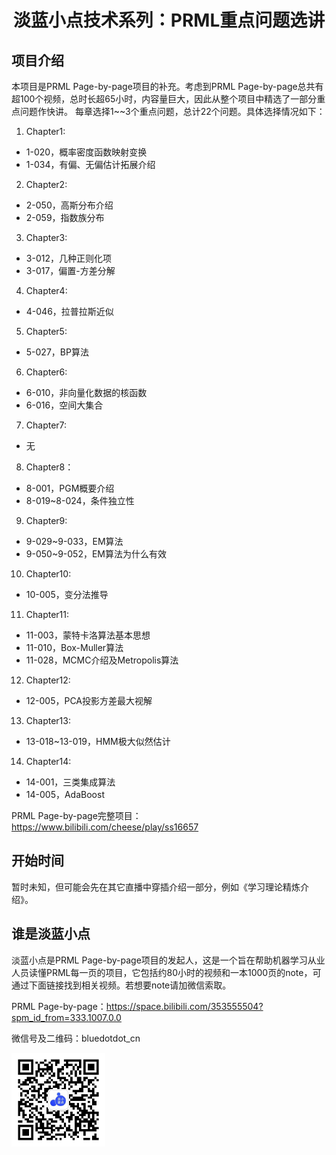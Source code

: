 <div align="center"><h1> 淡蓝小点技术系列：PRML重点问题选讲 </h1></div>


## 项目介绍
本项目是PRML Page-by-page项目的补充。考虑到PRML Page-by-page总共有超100个视频，总时长超65小时，内容量巨大，因此从整个项目中精选了一部分重点问题作快讲。
每章选择1~~3个重点问题，总计22个问题。具体选择情况如下：  
1. Chapter1: 
  - 1-020，概率密度函数映射变换
  - 1-034，有偏、无偏估计拓展介绍
2. Chapter2:
  - 2-050，高斯分布介绍
  - 2-059，指数族分布
3. Chapter3:
  - 3-012，几种正则化项
  - 3-017，偏置-方差分解
4. Chapter4:
  - 4-046，拉普拉斯近似
5. Chapter5:
  - 5-027，BP算法
6. Chapter6:
  - 6-010，非向量化数据的核函数
  - 6-016，空间大集合
7. Chapter7:
  - 无
8. Chapter8：
  - 8-001，PGM概要介绍
  - 8-019~8-024，条件独立性
9. Chapter9:
  - 9-029~9-033，EM算法
  - 9-050~9-052，EM算法为什么有效
10. Chapter10:
  - 10-005，变分法推导  
11. Chapter11:
  - 11-003，蒙特卡洛算法基本思想
  - 11-010，Box-Muller算法
  - 11-028，MCMC介绍及Metropolis算法
12. Chapter12:
  - 12-005，PCA投影方差最大视解
13. Chapter13:
  - 13-018~13-019，HMM极大似然估计
14. Chapter14:
  - 14-001，三类集成算法
  - 14-005，AdaBoost
		   
PRML Page-by-page完整项目： https://www.bilibili.com/cheese/play/ss16657

## 开始时间
暂时未知，但可能会先在其它直播中穿插介绍一部分，例如《学习理论精炼介绍》。

## 谁是淡蓝小点
淡蓝小点是PRML Page-by-page项目的发起人，这是一个旨在帮助机器学习从业人员读懂PRML每一页的项目，它包括约80小时的视频和一本1000页的note，可通过下面链接找到相关视频。若想要note请加微信索取。

PRML Page-by-page：https://space.bilibili.com/353555504?spm_id_from=333.1007.0.0

微信号及二维码：bluedotdot_cn

<img src="wechat.jpg" alt="淡蓝小点微信二维码" width="150" height="150">

